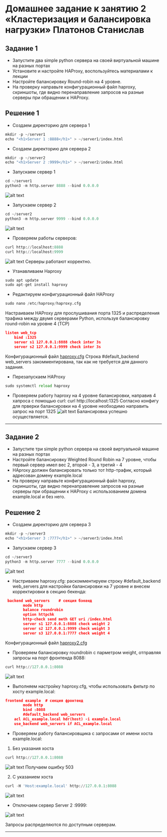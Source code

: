 # Домашнее задание к занятию 2 «Кластеризация и балансировка нагрузки» Платонов Станислав

## Задание 1
- Запустите два simple python сервера на своей виртуальной машине на разных портах
- Установите и настройте HAProxy, воспользуйтесь материалами к лекции
- Настройте балансировку Round-robin на 4 уровне.
- На проверку направьте конфигурационный файл haproxy, скриншоты, где видно перенаправление запросов на разные серверы при обращении к HAProxy.


## Решение 1
- Создаем директорию для сервера 1
```python
mkdir -p ~/server1
echo "<h1>Server 1 :8888</h1>" > ~/server1/index.html
```
- Создаем директорию для сервера 2
```python
mkdir -p ~/server2
echo "<h1>Server 2 :9999</h1>" > ~/server2/index.html
```
- Запускаем сервер 1
```python
cd ~/server1
python3 -m http.server 8888 --bind 0.0.0.0
```
![alt text](image-1.png)
- Запускаем сервер 2
```python
cd ~/server2
python3 -m http.server 9999 --bind 0.0.0.0
```
![alt text](image-2.png)
- Проверяем работы серверов:
```python
curl http://localhost:8888
curl http://localhost:9999
```
![alt text](image.png)
Серверы работают корректно.
- Утанавливаем Haproxy
```python
sudo apt update
sudo apt-get install haproxy
```
- Редактируем конфигурационный файл HAProxy
```python
sudo nano /etc/haproxy/haproxy.cfg
```
Настраиваем HAProxy для прослушивания порта 1325 и распределения трафика между двумя серверами Python, используя балансировку round-robin на уровне 4 (TCP)
```json
listen web_tcp
    bind :1325
    server s1 127.0.0.1:8888 check inter 3s
    server s2 127.0.0.1:9999 check inter 3s
```
Конфигурационный файл [haproxy.cfg](haproxy.cfg)
Строка #default_backend web_servers закомментирована, так как не требуется для данного задания.
- Перезапускаем HAProxy
```python
sudo systemctl reload haproxy
```

- Проверяем работу haproxy на 4 уровне балансировки, направив 4 хапроса с помощью curl:
curl http://localhost:1325
Согласно конфигу для прверки балансировки на 4 уровне необходимо направить запрос на порт 1325
![alt text](image-3.png)
Балансировка успешно осуществляется.


------

## Задание 2
- Запустите три simple python сервера на своей виртуальной машине на разных портах
- Настройте балансировку Weighted Round Robin на 7 уровне, чтобы первый сервер имел вес 2, второй - 3, а третий - 4
- HAproxy должен балансировать только тот http-трафик, который адресован домену example.local
- На проверку направьте конфигурационный файл haproxy, скриншоты, где видно перенаправление запросов на разные серверы при обращении к HAProxy c использованием домена example.local и без него.


## Решение 2

- Создаем директорию для сервера 3
```python
mkdir -p ~/server3
echo "<h1>Server 3 :7777</h1>" > ~/server3/index.html
```

- Запускаем сервер 3
```python
cd ~/server3
python3 -m http.server 7777 --bind 0.0.0.0
```
![alt text](image-4.png)

- Настриваем haproxy.cfg:
раскомментируем строку #default_backend web_servers для настройки балансировки на 7 уровне и внесем корректировки в секцию бекенда:
```json
 backend web_servers    # секция бэкенд
        mode http
        balance roundrobin
        option httpchk
        http-check send meth GET uri /index.html
        server s1 127.0.0.1:8888 check weight 2
        server s2 127.0.0.1:9999 check weight 3
        server s3 127.0.0.1:7777 check weight 4
```
Конфигурационный файл [haproxy2.cfg](haproxy2.cfg)

- Проверяем балансировку roundrobin c парметром weight, отправляя запросы на порт фронтенда 8088:
```python
curl http://127.0.0.1:8088
```
![alt text](image-5.png)

- Выполняем настройку haproxy.cfg, чтобы использовать фильтр по хосту example.local:
```json
frontend example  # секция фронтенд
        mode http
        bind :8088
        #default_backend web_servers
	acl ACL_example.local hdr(host) -i example.local
	use_backend web_servers if ACL_example.local
```

- Проверяем работу балансировщика с запросами от имени хоста example.local:

1. Без указания хоста
```python
curl http://127.0.0.1:8088
```
![alt text](image-6.png)
Получаем ошибку 503

2. С указанием хоста
```python
curl -H 'Host:example.local' http://127.0.0.1:8088
```
![alt text](image-7.png)

- Отключаем сервер Server 2 :9999:

![alt text](image-8.png)

Запросы распределяются по доступным серверам.

------